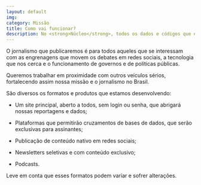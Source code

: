 ```yaml
---
layout: default
img:
category: Missão
title: Como vai funcionar?
description: No <strong>Núcleo</strong>, todos os dados e códigos que embasarem nossas reportagens, investigações e análises serão abertos, assim como nosso conteúdo.
---
```


O jornalismo que publicaremos é para todos aqueles que se interessam com as engrenagens que movem os debates em redes sociais, a tecnologia que nos cerca e o funcionamento de governos e de políticas públicas.

Queremos trabalhar em proximidade com outros veículos sérios, fortalecendo assim nossa missão e o jornalismo no Brasil. 

São diversos os formatos e produtos que estamos desenvolvendo:

- Um site principal, aberto a todos, sem login ou senha, que abrigará nossas reportagens e dados;

- Plataformas que permitirão cruzamentos de bases de dados, que serão exclusivas para assinantes;

- Publicação de conteúdo nativo em redes sociais;

- Newsletters seletivas e com conteúdo exclusivo;

- Podcasts.

Leve em conta que esses formatos podem variar e sofrer alterações.
